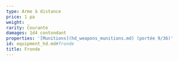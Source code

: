 ```yaml
---
type: Arme à distance
price: 1 pa
weight: _
rarity: Courante
damages: 1d4 contondant
properties: '[Munitions](hd_weapons_munitions.md) (portée 9/36)'
id: equipment_hd.md#fronde
title: Fronde
---
```


